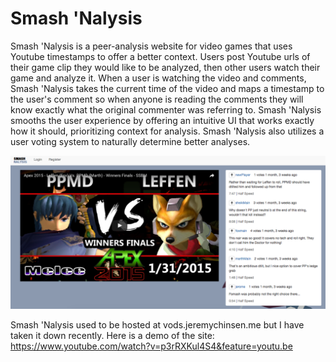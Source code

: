 # Smash 'Nalysis

Smash 'Nalysis is a peer-analysis website for video games that uses Youtube timestamps to offer a better context. Users post Youtube urls of their game clip they would like to be analyzed, then other users watch their game and analyze it. When a user is watching the video and comments, Smash 'Nalysis takes the current time of the video and maps a timestamp to the user's comment so when anyone is reading the comments they will know exactly what the original commenter was referring to. Smash 'Nalysis smooths the user experience by offering an intuitive UI that works exactly how it should, prioritizing context for analysis. Smash 'Nalysis also utilizes a user voting system to naturally determine better analyses. 

![The Site](/screenshot.png "The Site!")

Smash 'Nalysis used to be hosted at vods.jeremychinsen.me but I have taken it down recently. Here is a demo of the site: https://www.youtube.com/watch?v=p3rRXKul4S4&feature=youtu.be
